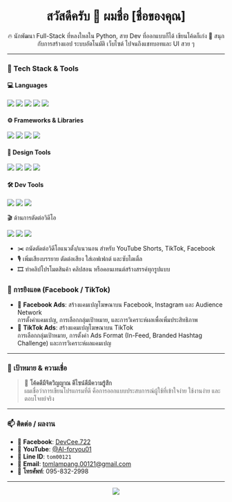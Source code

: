 <h1 align="center">สวัสดีครับ 👋 ผมชื่อ [ชื่อของคุณ]</h1>

<p align="center">
  🔥 นักพัฒนา Full-Stack ที่หลงใหลใน Python, สาย Dev ที่ออกแบบก็ได้ เขียนโค้ดก็เก่ง  
  📍 สนุกกับการสร้างแอป ระบบอัตโนมัติ เว็บไซต์ ไปจนถึงแชทบอทและ UI สวย ๆ  
</p>

---

### 🧠 Tech Stack & Tools

#### 💻 Languages
<p>
  <img src="https://img.shields.io/badge/-Python-3776AB?style=flat&logo=python&logoColor=white" />
  <img src="https://img.shields.io/badge/-JavaScript-F7DF1E?style=flat&logo=javascript&logoColor=black" />
  <img src="https://img.shields.io/badge/-PHP-777BB4?style=flat&logo=php&logoColor=white" />
  <img src="https://img.shields.io/badge/-HTML5-E34F26?style=flat&logo=html5&logoColor=white" />
  <img src="https://img.shields.io/badge/-CSS3-1572B6?style=flat&logo=css3&logoColor=white" />
</p>

#### ⚙️ Frameworks & Libraries
<p>
  <img src="https://img.shields.io/badge/-Django-092E20?style=flat&logo=django&logoColor=white" />
  <img src="https://img.shields.io/badge/-Flask-000000?style=flat&logo=flask&logoColor=white" />
  <img src="https://img.shields.io/badge/-Laravel-F72C1F?style=flat&logo=laravel&logoColor=white" />
  <img src="https://img.shields.io/badge/-Vue.js-4FC08D?style=flat&logo=vue.js&logoColor=white" />
</p>

#### 🎨 Design Tools
<p>
  <img src="https://img.shields.io/badge/-Figma-F24E1E?style=flat&logo=figma&logoColor=white" />
  <img src="https://img.shields.io/badge/-Adobe Photoshop-31A8FF?style=flat&logo=adobephotoshop&logoColor=white" />
  <img src="https://img.shields.io/badge/-Illustrator-FF9A00?style=flat&logo=adobeillustrator&logoColor=white" />
  <img src="https://img.shields.io/badge/-Canva-00C4CC?style=flat&logo=canva&logoColor=white" />
</p>

#### 🛠️ Dev Tools
<p>
  <img src="https://img.shields.io/badge/-Git-F05032?style=flat&logo=git&logoColor=white" />
  <img src="https://img.shields.io/badge/-VS Code-007ACC?style=flat&logo=visualstudiocode&logoColor=white" />
  <img src="https://img.shields.io/badge/-Docker-2496ED?style=flat&logo=docker&logoColor=white" />
</p>

🎬 ด้านการตัดต่อวิดีโอ

<p>
  <img src="https://img.shields.io/badge/-Adobe Premiere Pro-9999FF?style=flat&logo=adobe-premiere-pro&logoColor=white" />
  <img src="https://img.shields.io/badge/-CapCut-000000?style=flat&logo=capcut&logoColor=white" />
  <img src="https://img.shields.io/badge/-DaVinci Resolve-FEDE02?style=flat&logo=blackmagicdesign&logoColor=black" />
</p>

- ✂️ ถนัดตัดต่อวิดีโอแนวตั้ง/แนวนอน สำหรับ YouTube Shorts, TikTok, Facebook
- 🎙️ เพิ่มเสียงบรรยาย ตัดต่อเสียง ใส่เอฟเฟกต์ และซับไตเติ้ล
- 🎞️ ทำคลิปโปรโมตสินค้า คลิปสอน หรือคอนเทนต์สร้างสรรค์ทุกรูปแบบ

### 📢 การยิงแอด (Facebook / TikTok)

- 📱 **Facebook Ads**: สร้างแคมเปญโฆษณาบน Facebook, Instagram และ Audience Network  
  การตั้งค่าแคมเปญ, การเลือกกลุ่มเป้าหมาย, และการวิเคราะห์ผลเพื่อเพิ่มประสิทธิภาพ
- 🎯 **TikTok Ads**: สร้างแคมเปญโฆษณาบน TikTok  
  การเลือกกลุ่มเป้าหมาย, การตั้งค่า Ads Format (In-Feed, Branded Hashtag Challenge) และการวิเคราะห์ผลแคมเปญ

---

### 🚀 เป้าหมาย & ความเชื่อ
> 🧩 **โค้ดดีมีจิตวิญญาณ ดีไซน์ดีมีความรู้สึก**  
> ผมเชื่อว่าการเขียนโปรแกรมที่ดี คือการออกแบบประสบการณ์ผู้ใช้ที่เข้าใจง่าย ใช้งานง่าย และตอบโจทย์จริง

---

### 📫 ติดต่อ / ผลงาน

- 🔵 **Facebook**: [DevCee.722](https://www.facebook.com/DevCee.722/)
- 🔴 **YouTube**: [@AI-foryou01](https://www.youtube.com/@AI-foryou01)
- 💬 **Line ID**: `tom00121`
- 📧 **Email**: [tomlampang.00121@gmail.com](mailto:tomlampang.00121@gmail.com)
- 📱 **โทรศัพท์**: 095-832-2998


---

<p align="center">
  <img src="https://github-readme-stats.vercel.app/api?username=SudtisakDEV&show_icons=true&theme=tokyonight" />
</p>
